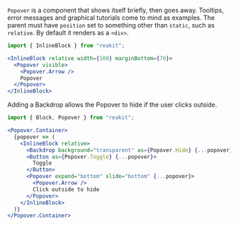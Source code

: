 `Popover` is a component that shows itself briefly, then goes away. Tooltips, error messages and graphical tutorials come to mind as examples. The parent must have `position` set to something other than `static`, such as `relative`. By default it renders as a `<div>`.

```jsx
import { InlineBlock } from "reakit";

<InlineBlock relative width={100} marginBottom={70}>
  <Popover visible>
    <Popover.Arrow />
    Popover
  </Popover>
</InlineBlock>
```

Adding a Backdrop allows the Popover to hide if the user clicks outside.

```jsx
import { Block, Popover } from "reakit";

<Popover.Container>
  {popover => (
    <InlineBlock relative>
      <Backdrop background="transparent" as={Popover.Hide} {...popover} />
      <Button as={Popover.Toggle} {...popover}>
        Toggle
      </Button>
      <Popover expand="bottom" slide="bottom" {...popover}>
        <Popover.Arrow />
        Click outside to hide
      </Popover>
    </InlineBlock>
  )}
</Popover.Container>
```
